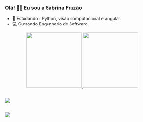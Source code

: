 ### Olá! 👩🏽 Eu sou a Sabrina Frazão

-   🌱 Estudando : Python, visão computacional e angular.
-   💻 Cursando Engenharia de Software.

<div align="center">
  <a href="https://github.com/sabrinafrazao">
  <img height="180em" src="https://github-readme-stats.vercel.app/api?username=sabrinafrazao&show_icons=true&theme=radical&include_all_commits=false&count_private=false"/>
  <img height="180em" src="https://github-readme-stats.vercel.app/api/top-langs/?username=sabrinafrazao&layout=compact&langs_count=7&theme=radical"/>
</div>

<div style="display: inline_block"><br>
     <p align="left">
      <a href="https://skillicons.dev">
        <img src="https://skillicons.dev/icons?i=py,django,c" />
      </a>
    </p>
</div>

##

<div>
  <a href="https://www.linkedin.com/in/sabrinafrazao" target="_blank"><img src="https://skillicons.dev/icons?i=linkedin" target="_blank"></a>
</div>
